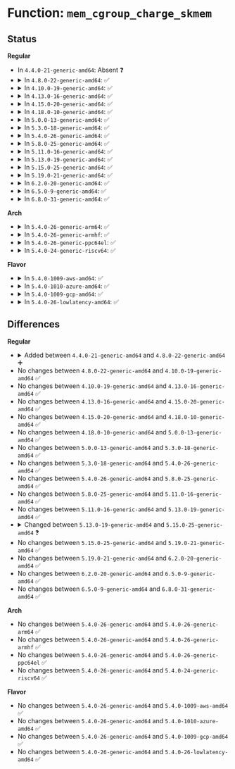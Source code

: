 # Function: <code>mem_cgroup_charge_skmem</code>

## Status
<b>Regular</b>
<ul>
<li>
In <code>4.4.0-21-generic-amd64</code>: Absent ❓
</li>
<li>
<details>
<summary>In <code>4.8.0-22-generic-amd64</code>: ✅</summary>

```c
bool mem_cgroup_charge_skmem(struct mem_cgroup * memcg, unsigned int nr_pages)
```

```json
{
  "name": "mem_cgroup_charge_skmem",
  "collision_type": "Unique Global",
  "inline_type": "No",
  "funcs": [
    {
      "addr": 18446744071581090480,
      "name": "mem_cgroup_charge_skmem",
      "external": true,
      "loc": "mm/memcontrol.c:5722",
      "file": "mm/memcontrol.c",
      "inline": "seen, unknown",
      "caller_inline": [],
      "caller_func": [
        "net/core/sock.c:__sk_mem_schedule",
        "net/ipv4/tcp_output.c:sk_forced_mem_schedule"
      ]
    }
  ],
  "symbols": [
    {
      "addr": 18446744071581090480,
      "name": "mem_cgroup_charge_skmem",
      "section": ".text",
      "bind": "STB_GLOBAL",
      "size": 233
    }
  ]
}
```
</details>
</li>
<li>
<details>
<summary>In <code>4.10.0-19-generic-amd64</code>: ✅</summary>

```c
bool mem_cgroup_charge_skmem(struct mem_cgroup * memcg, unsigned int nr_pages)
```

```json
{
  "name": "mem_cgroup_charge_skmem",
  "collision_type": "Unique Global",
  "inline_type": "No",
  "funcs": [
    {
      "addr": 18446744071581165696,
      "name": "mem_cgroup_charge_skmem",
      "external": true,
      "loc": "mm/memcontrol.c:5710",
      "file": "mm/memcontrol.c",
      "inline": "seen, unknown",
      "caller_inline": [],
      "caller_func": [
        "net/core/sock.c:__sk_mem_raise_allocated",
        "net/ipv4/tcp_output.c:sk_forced_mem_schedule"
      ]
    }
  ],
  "symbols": [
    {
      "addr": 18446744071581165696,
      "name": "mem_cgroup_charge_skmem",
      "section": ".text",
      "bind": "STB_GLOBAL",
      "size": 233
    }
  ]
}
```
</details>
</li>
<li>
<details>
<summary>In <code>4.13.0-16-generic-amd64</code>: ✅</summary>

```c
bool mem_cgroup_charge_skmem(struct mem_cgroup * memcg, unsigned int nr_pages)
```

```json
{
  "name": "mem_cgroup_charge_skmem",
  "collision_type": "Unique Global",
  "inline_type": "No",
  "funcs": [
    {
      "addr": 18446744071581213472,
      "name": "mem_cgroup_charge_skmem",
      "external": true,
      "loc": "mm/memcontrol.c:5772",
      "file": "mm/memcontrol.c",
      "inline": "seen, unknown",
      "caller_inline": [],
      "caller_func": [
        "net/core/sock.c:__sk_mem_raise_allocated",
        "net/ipv4/tcp_output.c:sk_forced_mem_schedule"
      ]
    }
  ],
  "symbols": [
    {
      "addr": 18446744071581213472,
      "name": "mem_cgroup_charge_skmem",
      "section": ".text",
      "bind": "STB_GLOBAL",
      "size": 236
    }
  ]
}
```
</details>
</li>
<li>
<details>
<summary>In <code>4.15.0-20-generic-amd64</code>: ✅</summary>

```c
bool mem_cgroup_charge_skmem(struct mem_cgroup * memcg, unsigned int nr_pages)
```

```json
{
  "name": "mem_cgroup_charge_skmem",
  "collision_type": "Unique Global",
  "inline_type": "No",
  "funcs": [
    {
      "addr": 18446744071581344032,
      "name": "mem_cgroup_charge_skmem",
      "external": true,
      "loc": "mm/memcontrol.c:5871",
      "file": "mm/memcontrol.c",
      "inline": "seen, unknown",
      "caller_inline": [],
      "caller_func": [
        "net/core/sock.c:__sk_mem_raise_allocated",
        "net/ipv4/tcp_output.c:sk_forced_mem_schedule"
      ]
    }
  ],
  "symbols": [
    {
      "addr": 18446744071581344032,
      "name": "mem_cgroup_charge_skmem",
      "section": ".text",
      "bind": "STB_GLOBAL",
      "size": 236
    }
  ]
}
```
</details>
</li>
<li>
<details>
<summary>In <code>4.18.0-10-generic-amd64</code>: ✅</summary>

```c
bool mem_cgroup_charge_skmem(struct mem_cgroup * memcg, unsigned int nr_pages)
```

```json
{
  "name": "mem_cgroup_charge_skmem",
  "collision_type": "Unique Global",
  "inline_type": "No",
  "funcs": [
    {
      "addr": 18446744071581491488,
      "name": "mem_cgroup_charge_skmem",
      "external": true,
      "loc": "mm/memcontrol.c:5939",
      "file": "mm/memcontrol.c",
      "inline": "seen, unknown",
      "caller_inline": [],
      "caller_func": [
        "net/core/sock.c:__sk_mem_raise_allocated",
        "net/ipv4/tcp_output.c:sk_forced_mem_schedule"
      ]
    }
  ],
  "symbols": [
    {
      "addr": 18446744071581491488,
      "name": "mem_cgroup_charge_skmem",
      "section": ".text",
      "bind": "STB_GLOBAL",
      "size": 317
    }
  ]
}
```
</details>
</li>
<li>
<details>
<summary>In <code>5.0.0-13-generic-amd64</code>: ✅</summary>

```c
bool mem_cgroup_charge_skmem(struct mem_cgroup * memcg, unsigned int nr_pages)
```

```json
{
  "name": "mem_cgroup_charge_skmem",
  "collision_type": "Unique Global",
  "inline_type": "No",
  "funcs": [
    {
      "addr": 18446744071581577328,
      "name": "mem_cgroup_charge_skmem",
      "external": true,
      "loc": "mm/memcontrol.c:6270",
      "file": "mm/memcontrol.c",
      "inline": "seen, unknown",
      "caller_inline": [],
      "caller_func": [
        "net/core/sock.c:__sk_mem_raise_allocated",
        "net/ipv4/tcp_output.c:sk_forced_mem_schedule"
      ]
    }
  ],
  "symbols": [
    {
      "addr": 18446744071581577328,
      "name": "mem_cgroup_charge_skmem",
      "section": ".text",
      "bind": "STB_GLOBAL",
      "size": 320
    }
  ]
}
```
</details>
</li>
<li>
<details>
<summary>In <code>5.3.0-18-generic-amd64</code>: ✅</summary>

```c
bool mem_cgroup_charge_skmem(struct mem_cgroup * memcg, unsigned int nr_pages)
```

```json
{
  "name": "mem_cgroup_charge_skmem",
  "collision_type": "Unique Global",
  "inline_type": "No",
  "funcs": [
    {
      "addr": 18446744071581688640,
      "name": "mem_cgroup_charge_skmem",
      "external": true,
      "loc": "mm/memcontrol.c:6562",
      "file": "mm/memcontrol.c",
      "inline": "seen, unknown",
      "caller_inline": [],
      "caller_func": [
        "net/core/sock.c:__sk_mem_raise_allocated",
        "net/ipv4/tcp_output.c:sk_forced_mem_schedule"
      ]
    }
  ],
  "symbols": [
    {
      "addr": 18446744071581688640,
      "name": "mem_cgroup_charge_skmem",
      "section": ".text",
      "bind": "STB_GLOBAL",
      "size": 264
    }
  ]
}
```
</details>
</li>
<li>
<details>
<summary>In <code>5.4.0-26-generic-amd64</code>: ✅</summary>

```c
bool mem_cgroup_charge_skmem(struct mem_cgroup * memcg, unsigned int nr_pages)
```

```json
{
  "name": "mem_cgroup_charge_skmem",
  "collision_type": "Unique Global",
  "inline_type": "No",
  "funcs": [
    {
      "addr": 18446744071581762064,
      "name": "mem_cgroup_charge_skmem",
      "external": true,
      "loc": "mm/memcontrol.c:6892",
      "file": "mm/memcontrol.c",
      "inline": "seen, unknown",
      "caller_inline": [],
      "caller_func": [
        "net/core/sock.c:__sk_mem_raise_allocated",
        "net/ipv4/inet_connection_sock.c:inet_csk_accept",
        "net/ipv4/tcp_output.c:sk_forced_mem_schedule"
      ]
    }
  ],
  "symbols": [
    {
      "addr": 18446744071581762064,
      "name": "mem_cgroup_charge_skmem",
      "section": ".text",
      "bind": "STB_GLOBAL",
      "size": 264
    }
  ]
}
```
</details>
</li>
<li>
<details>
<summary>In <code>5.8.0-25-generic-amd64</code>: ✅</summary>

```c
bool mem_cgroup_charge_skmem(struct mem_cgroup * memcg, unsigned int nr_pages)
```

```json
{
  "name": "mem_cgroup_charge_skmem",
  "collision_type": "Unique Global",
  "inline_type": "No",
  "funcs": [
    {
      "addr": 18446744071581981296,
      "name": "mem_cgroup_charge_skmem",
      "external": true,
      "loc": "mm/memcontrol.c:6750",
      "file": "mm/memcontrol.c",
      "inline": "seen, unknown",
      "caller_inline": [],
      "caller_func": [
        "net/core/sock.c:__sk_mem_raise_allocated",
        "net/ipv4/inet_connection_sock.c:inet_csk_accept",
        "net/ipv4/tcp_output.c:sk_forced_mem_schedule"
      ]
    }
  ],
  "symbols": [
    {
      "addr": 18446744071581981296,
      "name": "mem_cgroup_charge_skmem",
      "section": ".text",
      "bind": "STB_GLOBAL",
      "size": 269
    }
  ]
}
```
</details>
</li>
<li>
<details>
<summary>In <code>5.11.0-16-generic-amd64</code>: ✅</summary>

```c
bool mem_cgroup_charge_skmem(struct mem_cgroup * memcg, unsigned int nr_pages)
```

```json
{
  "name": "mem_cgroup_charge_skmem",
  "collision_type": "Unique Global",
  "inline_type": "No",
  "funcs": [
    {
      "addr": 18446744071582031552,
      "name": "mem_cgroup_charge_skmem",
      "external": true,
      "loc": "mm/memcontrol.c:7010",
      "file": "mm/memcontrol.c",
      "inline": "seen, unknown",
      "caller_inline": [],
      "caller_func": [
        "net/core/sock.c:__sk_mem_raise_allocated",
        "net/ipv4/inet_connection_sock.c:inet_csk_accept",
        "net/ipv4/tcp_output.c:sk_forced_mem_schedule"
      ]
    }
  ],
  "symbols": [
    {
      "addr": 18446744071582031552,
      "name": "mem_cgroup_charge_skmem",
      "section": ".text",
      "bind": "STB_GLOBAL",
      "size": 269
    }
  ]
}
```
</details>
</li>
<li>
<details>
<summary>In <code>5.13.0-19-generic-amd64</code>: ✅</summary>

```c
bool mem_cgroup_charge_skmem(struct mem_cgroup * memcg, unsigned int nr_pages)
```

```json
{
  "name": "mem_cgroup_charge_skmem",
  "collision_type": "Unique Global",
  "inline_type": "No",
  "funcs": [
    {
      "addr": 18446744071582058288,
      "name": "mem_cgroup_charge_skmem",
      "external": true,
      "loc": "mm/memcontrol.c:6871",
      "file": "mm/memcontrol.c",
      "inline": "seen, unknown",
      "caller_inline": [],
      "caller_func": [
        "net/core/sock.c:__sk_mem_raise_allocated",
        "net/ipv4/inet_connection_sock.c:inet_csk_accept",
        "net/ipv4/tcp_output.c:sk_forced_mem_schedule"
      ]
    }
  ],
  "symbols": [
    {
      "addr": 18446744071582058288,
      "name": "mem_cgroup_charge_skmem",
      "section": ".text",
      "bind": "STB_GLOBAL",
      "size": 269
    }
  ]
}
```
</details>
</li>
<li>
<details>
<summary>In <code>5.15.0-25-generic-amd64</code>: ✅</summary>

```c
bool mem_cgroup_charge_skmem(struct mem_cgroup * memcg, unsigned int nr_pages, gfp_t gfp_mask)
```

```json
{
  "name": "mem_cgroup_charge_skmem",
  "collision_type": "Unique Global",
  "inline_type": "No",
  "funcs": [
    {
      "addr": 18446744071582366272,
      "name": "mem_cgroup_charge_skmem",
      "external": true,
      "loc": "mm/memcontrol.c:7053",
      "file": "mm/memcontrol.c",
      "inline": "seen, unknown",
      "caller_inline": [],
      "caller_func": [
        "net/core/sock.c:__sk_mem_raise_allocated",
        "net/core/sock.c:__sk_mem_raise_allocated",
        "net/ipv4/inet_connection_sock.c:inet_csk_accept",
        "net/ipv4/tcp_output.c:sk_forced_mem_schedule"
      ]
    }
  ],
  "symbols": [
    {
      "addr": 18446744071582366272,
      "name": "mem_cgroup_charge_skmem",
      "section": ".text",
      "bind": "STB_GLOBAL",
      "size": 250
    }
  ]
}
```
</details>
</li>
<li>
<details>
<summary>In <code>5.19.0-21-generic-amd64</code>: ✅</summary>

```c
bool mem_cgroup_charge_skmem(struct mem_cgroup * memcg, unsigned int nr_pages, gfp_t gfp_mask)
```

```json
{
  "name": "mem_cgroup_charge_skmem",
  "collision_type": "Unique Global",
  "inline_type": "No",
  "funcs": [
    {
      "addr": 18446744071582864160,
      "name": "mem_cgroup_charge_skmem",
      "external": true,
      "loc": "mm/memcontrol.c:7033",
      "file": "mm/memcontrol.c",
      "inline": "seen, unknown",
      "caller_inline": [],
      "caller_func": [
        "net/core/sock.c:__sk_mem_raise_allocated",
        "net/core/sock.c:__sk_mem_raise_allocated",
        "net/core/sock.c:sock_setsockopt",
        "net/ipv4/inet_connection_sock.c:inet_csk_accept",
        "net/ipv4/tcp_output.c:sk_forced_mem_schedule"
      ]
    }
  ],
  "symbols": [
    {
      "addr": 18446744071582864160,
      "name": "mem_cgroup_charge_skmem",
      "section": ".text",
      "bind": "STB_GLOBAL",
      "size": 232
    }
  ]
}
```
</details>
</li>
<li>
<details>
<summary>In <code>6.2.0-20-generic-amd64</code>: ✅</summary>

```c
bool mem_cgroup_charge_skmem(struct mem_cgroup * memcg, unsigned int nr_pages, gfp_t gfp_mask)
```

```json
{
  "name": "mem_cgroup_charge_skmem",
  "collision_type": "Unique Global",
  "inline_type": "No",
  "funcs": [
    {
      "addr": 18446744071583411648,
      "name": "mem_cgroup_charge_skmem",
      "external": true,
      "loc": "mm/memcontrol.c:7222",
      "file": "mm/memcontrol.c",
      "inline": "seen, unknown",
      "caller_inline": [],
      "caller_func": [
        "net/core/sock.c:__sk_mem_raise_allocated",
        "net/core/sock.c:__sk_mem_raise_allocated",
        "net/core/sock.c:sk_setsockopt",
        "net/ipv4/inet_connection_sock.c:inet_csk_accept",
        "net/ipv4/tcp_output.c:sk_forced_mem_schedule"
      ]
    }
  ],
  "symbols": [
    {
      "addr": 18446744071583411648,
      "name": "mem_cgroup_charge_skmem",
      "section": ".text",
      "bind": "STB_GLOBAL",
      "size": 229
    }
  ]
}
```
</details>
</li>
<li>
<details>
<summary>In <code>6.5.0-9-generic-amd64</code>: ✅</summary>

```c
bool mem_cgroup_charge_skmem(struct mem_cgroup * memcg, unsigned int nr_pages, gfp_t gfp_mask)
```

```json
{
  "name": "mem_cgroup_charge_skmem",
  "collision_type": "Unique Global",
  "inline_type": "No",
  "funcs": [
    {
      "addr": 18446744071583631920,
      "name": "mem_cgroup_charge_skmem",
      "external": true,
      "loc": "mm/memcontrol.c:7290",
      "file": "mm/memcontrol.c",
      "inline": "seen, unknown",
      "caller_inline": [],
      "caller_func": [
        "net/core/sock.c:__sk_mem_raise_allocated",
        "net/core/sock.c:__sk_mem_raise_allocated",
        "net/core/sock.c:sk_setsockopt",
        "net/ipv4/inet_connection_sock.c:inet_csk_accept",
        "net/ipv4/tcp_output.c:sk_forced_mem_schedule"
      ]
    }
  ],
  "symbols": [
    {
      "addr": 18446744071583631920,
      "name": "mem_cgroup_charge_skmem",
      "section": ".text",
      "bind": "STB_GLOBAL",
      "size": 229
    }
  ]
}
```
</details>
</li>
<li>
<details>
<summary>In <code>6.8.0-31-generic-amd64</code>: ✅</summary>

```c
bool mem_cgroup_charge_skmem(struct mem_cgroup * memcg, unsigned int nr_pages, gfp_t gfp_mask)
```

```json
{
  "name": "mem_cgroup_charge_skmem",
  "collision_type": "Unique Global",
  "inline_type": "No",
  "funcs": [
    {
      "addr": 18446744071583826848,
      "name": "mem_cgroup_charge_skmem",
      "external": true,
      "loc": "mm/memcontrol.c:7667",
      "file": "mm/memcontrol.c",
      "inline": "seen, unknown",
      "caller_inline": [],
      "caller_func": [
        "net/core/sock.c:__sk_mem_raise_allocated",
        "net/core/sock.c:__sk_mem_raise_allocated",
        "net/core/sock.c:sk_setsockopt",
        "net/ipv4/inet_connection_sock.c:inet_csk_accept",
        "net/ipv4/tcp_output.c:sk_forced_mem_schedule"
      ]
    }
  ],
  "symbols": [
    {
      "addr": 18446744071583826848,
      "name": "mem_cgroup_charge_skmem",
      "section": ".text",
      "bind": "STB_GLOBAL",
      "size": 229
    }
  ]
}
```
</details>
</li>
</ul>
<b>Arch</b>
<ul>
<li>
<details>
<summary>In <code>5.4.0-26-generic-arm64</code>: ✅</summary>

```c
bool mem_cgroup_charge_skmem(struct mem_cgroup * memcg, unsigned int nr_pages)
```

```json
{
  "name": "mem_cgroup_charge_skmem",
  "collision_type": "Unique Global",
  "inline_type": "No",
  "funcs": [
    {
      "addr": 18446603336493216008,
      "name": "mem_cgroup_charge_skmem",
      "external": true,
      "loc": "mm/memcontrol.c:6892",
      "file": "mm/memcontrol.c",
      "inline": "seen, unknown",
      "caller_inline": [],
      "caller_func": [
        "net/core/sock.c:__sk_mem_raise_allocated",
        "net/ipv4/inet_connection_sock.c:inet_csk_accept",
        "net/ipv4/tcp_output.c:sk_forced_mem_schedule"
      ]
    }
  ],
  "symbols": [
    {
      "addr": 18446603336493216008,
      "name": "mem_cgroup_charge_skmem",
      "section": ".text",
      "bind": "STB_GLOBAL",
      "size": 280
    }
  ]
}
```
</details>
</li>
<li>
<details>
<summary>In <code>5.4.0-26-generic-armhf</code>: ✅</summary>

```c
bool mem_cgroup_charge_skmem(struct mem_cgroup * memcg, unsigned int nr_pages)
```

```json
{
  "name": "mem_cgroup_charge_skmem",
  "collision_type": "Unique Global",
  "inline_type": "No",
  "funcs": [
    {
      "addr": 3226847288,
      "name": "mem_cgroup_charge_skmem",
      "external": true,
      "loc": "mm/memcontrol.c:6892",
      "file": "mm/memcontrol.c",
      "inline": "seen, unknown",
      "caller_inline": [],
      "caller_func": [
        "net/core/sock.c:__sk_mem_raise_allocated",
        "net/ipv4/inet_connection_sock.c:inet_csk_accept",
        "net/ipv4/tcp_output.c:sk_forced_mem_schedule"
      ]
    }
  ],
  "symbols": [
    {
      "addr": 3226847288,
      "name": "mem_cgroup_charge_skmem",
      "section": ".text",
      "bind": "STB_GLOBAL",
      "size": 272
    }
  ]
}
```
</details>
</li>
<li>
<details>
<summary>In <code>5.4.0-26-generic-ppc64el</code>: ✅</summary>

```c
bool mem_cgroup_charge_skmem(struct mem_cgroup * memcg, unsigned int nr_pages)
```

```json
{
  "name": "mem_cgroup_charge_skmem",
  "collision_type": "Unique Global",
  "inline_type": "No",
  "funcs": [
    {
      "addr": 13835058055286729056,
      "name": "mem_cgroup_charge_skmem",
      "external": true,
      "loc": "mm/memcontrol.c:6892",
      "file": "mm/memcontrol.c",
      "inline": "seen, unknown",
      "caller_inline": [],
      "caller_func": [
        "net/core/sock.c:__sk_mem_raise_allocated",
        "net/ipv4/inet_connection_sock.c:inet_csk_accept",
        "net/ipv4/tcp_output.c:sk_forced_mem_schedule"
      ]
    }
  ],
  "symbols": [
    {
      "addr": 13835058055286729056,
      "name": "mem_cgroup_charge_skmem",
      "section": ".text",
      "bind": "STB_GLOBAL",
      "size": 360
    }
  ]
}
```
</details>
</li>
<li>
<details>
<summary>In <code>5.4.0-24-generic-riscv64</code>: ✅</summary>

```c
bool mem_cgroup_charge_skmem(struct mem_cgroup * memcg, unsigned int nr_pages)
```

```json
{
  "name": "mem_cgroup_charge_skmem",
  "collision_type": "Unique Global",
  "inline_type": "No",
  "funcs": [
    {
      "addr": 18446743936272992416,
      "name": "mem_cgroup_charge_skmem",
      "external": true,
      "loc": "mm/memcontrol.c:6892",
      "file": "mm/memcontrol.c",
      "inline": "seen, unknown",
      "caller_inline": [],
      "caller_func": [
        "net/core/sock.c:__sk_mem_raise_allocated",
        "net/ipv4/inet_connection_sock.c:inet_csk_accept",
        "net/ipv4/tcp_output.c:sk_forced_mem_schedule"
      ]
    }
  ],
  "symbols": [
    {
      "addr": 18446743936272992416,
      "name": "mem_cgroup_charge_skmem",
      "section": ".text",
      "bind": "STB_GLOBAL",
      "size": 216
    }
  ]
}
```
</details>
</li>
</ul>
<b>Flavor</b>
<ul>
<li>
<details>
<summary>In <code>5.4.0-1009-aws-amd64</code>: ✅</summary>

```c
bool mem_cgroup_charge_skmem(struct mem_cgroup * memcg, unsigned int nr_pages)
```

```json
{
  "name": "mem_cgroup_charge_skmem",
  "collision_type": "Unique Global",
  "inline_type": "No",
  "funcs": [
    {
      "addr": 18446744071581730800,
      "name": "mem_cgroup_charge_skmem",
      "external": true,
      "loc": "mm/memcontrol.c:6892",
      "file": "mm/memcontrol.c",
      "inline": "seen, unknown",
      "caller_inline": [],
      "caller_func": [
        "net/core/sock.c:__sk_mem_raise_allocated",
        "net/ipv4/inet_connection_sock.c:inet_csk_accept",
        "net/ipv4/tcp_output.c:sk_forced_mem_schedule"
      ]
    }
  ],
  "symbols": [
    {
      "addr": 18446744071581730800,
      "name": "mem_cgroup_charge_skmem",
      "section": ".text",
      "bind": "STB_GLOBAL",
      "size": 264
    }
  ]
}
```
</details>
</li>
<li>
<details>
<summary>In <code>5.4.0-1010-azure-amd64</code>: ✅</summary>

```c
bool mem_cgroup_charge_skmem(struct mem_cgroup * memcg, unsigned int nr_pages)
```

```json
{
  "name": "mem_cgroup_charge_skmem",
  "collision_type": "Unique Global",
  "inline_type": "No",
  "funcs": [
    {
      "addr": 18446744071581669552,
      "name": "mem_cgroup_charge_skmem",
      "external": true,
      "loc": "mm/memcontrol.c:6892",
      "file": "mm/memcontrol.c",
      "inline": "seen, unknown",
      "caller_inline": [],
      "caller_func": [
        "net/core/sock.c:__sk_mem_raise_allocated",
        "net/ipv4/inet_connection_sock.c:inet_csk_accept",
        "net/ipv4/tcp_output.c:sk_forced_mem_schedule"
      ]
    }
  ],
  "symbols": [
    {
      "addr": 18446744071581669552,
      "name": "mem_cgroup_charge_skmem",
      "section": ".text",
      "bind": "STB_GLOBAL",
      "size": 244
    }
  ]
}
```
</details>
</li>
<li>
<details>
<summary>In <code>5.4.0-1009-gcp-amd64</code>: ✅</summary>

```c
bool mem_cgroup_charge_skmem(struct mem_cgroup * memcg, unsigned int nr_pages)
```

```json
{
  "name": "mem_cgroup_charge_skmem",
  "collision_type": "Unique Global",
  "inline_type": "No",
  "funcs": [
    {
      "addr": 18446744071581722112,
      "name": "mem_cgroup_charge_skmem",
      "external": true,
      "loc": "mm/memcontrol.c:6892",
      "file": "mm/memcontrol.c",
      "inline": "seen, unknown",
      "caller_inline": [],
      "caller_func": [
        "net/core/sock.c:__sk_mem_raise_allocated",
        "net/ipv4/inet_connection_sock.c:inet_csk_accept",
        "net/ipv4/tcp_output.c:sk_forced_mem_schedule"
      ]
    }
  ],
  "symbols": [
    {
      "addr": 18446744071581722112,
      "name": "mem_cgroup_charge_skmem",
      "section": ".text",
      "bind": "STB_GLOBAL",
      "size": 264
    }
  ]
}
```
</details>
</li>
<li>
<details>
<summary>In <code>5.4.0-26-lowlatency-amd64</code>: ✅</summary>

```c
bool mem_cgroup_charge_skmem(struct mem_cgroup * memcg, unsigned int nr_pages)
```

```json
{
  "name": "mem_cgroup_charge_skmem",
  "collision_type": "Unique Global",
  "inline_type": "No",
  "funcs": [
    {
      "addr": 18446744071581790304,
      "name": "mem_cgroup_charge_skmem",
      "external": true,
      "loc": "mm/memcontrol.c:6892",
      "file": "mm/memcontrol.c",
      "inline": "seen, unknown",
      "caller_inline": [],
      "caller_func": [
        "net/core/sock.c:__sk_mem_raise_allocated",
        "net/ipv4/inet_connection_sock.c:inet_csk_accept",
        "net/ipv4/tcp_output.c:sk_forced_mem_schedule"
      ]
    }
  ],
  "symbols": [
    {
      "addr": 18446744071581790304,
      "name": "mem_cgroup_charge_skmem",
      "section": ".text",
      "bind": "STB_GLOBAL",
      "size": 264
    }
  ]
}
```
</details>
</li>
</ul>

## Differences
<b>Regular</b>
<ul>
<li>
<details>
<summary>Added between <code>4.4.0-21-generic-amd64</code> and <code>4.8.0-22-generic-amd64</code> ➕</summary>

```c
bool mem_cgroup_charge_skmem(struct mem_cgroup * memcg, unsigned int nr_pages)
```
</details>
</li>
<li>
No changes between <code>4.8.0-22-generic-amd64</code> and <code>4.10.0-19-generic-amd64</code> ✅
</li>
<li>
No changes between <code>4.10.0-19-generic-amd64</code> and <code>4.13.0-16-generic-amd64</code> ✅
</li>
<li>
No changes between <code>4.13.0-16-generic-amd64</code> and <code>4.15.0-20-generic-amd64</code> ✅
</li>
<li>
No changes between <code>4.15.0-20-generic-amd64</code> and <code>4.18.0-10-generic-amd64</code> ✅
</li>
<li>
No changes between <code>4.18.0-10-generic-amd64</code> and <code>5.0.0-13-generic-amd64</code> ✅
</li>
<li>
No changes between <code>5.0.0-13-generic-amd64</code> and <code>5.3.0-18-generic-amd64</code> ✅
</li>
<li>
No changes between <code>5.3.0-18-generic-amd64</code> and <code>5.4.0-26-generic-amd64</code> ✅
</li>
<li>
No changes between <code>5.4.0-26-generic-amd64</code> and <code>5.8.0-25-generic-amd64</code> ✅
</li>
<li>
No changes between <code>5.8.0-25-generic-amd64</code> and <code>5.11.0-16-generic-amd64</code> ✅
</li>
<li>
No changes between <code>5.11.0-16-generic-amd64</code> and <code>5.13.0-19-generic-amd64</code> ✅
</li>
<li>
<details>
<summary>Changed between <code>5.13.0-19-generic-amd64</code> and <code>5.15.0-25-generic-amd64</code> ❓</summary>
<ul>
<li>
<b>Param added. </b>
<code>gfp_t gfp_mask</code>
</li>
</ul>
</details>
</li>
<li>
No changes between <code>5.15.0-25-generic-amd64</code> and <code>5.19.0-21-generic-amd64</code> ✅
</li>
<li>
No changes between <code>5.19.0-21-generic-amd64</code> and <code>6.2.0-20-generic-amd64</code> ✅
</li>
<li>
No changes between <code>6.2.0-20-generic-amd64</code> and <code>6.5.0-9-generic-amd64</code> ✅
</li>
<li>
No changes between <code>6.5.0-9-generic-amd64</code> and <code>6.8.0-31-generic-amd64</code> ✅
</li>
</ul>
<b>Arch</b>
<ul>
<li>
No changes between <code>5.4.0-26-generic-amd64</code> and <code>5.4.0-26-generic-arm64</code> ✅
</li>
<li>
No changes between <code>5.4.0-26-generic-amd64</code> and <code>5.4.0-26-generic-armhf</code> ✅
</li>
<li>
No changes between <code>5.4.0-26-generic-amd64</code> and <code>5.4.0-26-generic-ppc64el</code> ✅
</li>
<li>
No changes between <code>5.4.0-26-generic-amd64</code> and <code>5.4.0-24-generic-riscv64</code> ✅
</li>
</ul>
<b>Flavor</b>
<ul>
<li>
No changes between <code>5.4.0-26-generic-amd64</code> and <code>5.4.0-1009-aws-amd64</code> ✅
</li>
<li>
No changes between <code>5.4.0-26-generic-amd64</code> and <code>5.4.0-1010-azure-amd64</code> ✅
</li>
<li>
No changes between <code>5.4.0-26-generic-amd64</code> and <code>5.4.0-1009-gcp-amd64</code> ✅
</li>
<li>
No changes between <code>5.4.0-26-generic-amd64</code> and <code>5.4.0-26-lowlatency-amd64</code> ✅
</li>
</ul>
